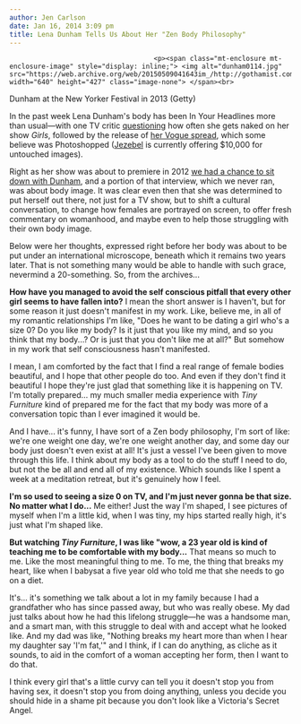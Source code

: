 ```yaml
---
author: Jen Carlson
date: Jan 16, 2014 3:09 pm
title: Lena Dunham Tells Us About Her "Zen Body Philosophy"
---
```


	
										<p><span class="mt-enclosure mt-enclosure-image" style="display: inline;"> <img alt="dunham0114.jpg" src="https://web.archive.org/web/20150509041643im_/http://gothamist.com/attachments/arts_jen/dunham0114.jpg" width="640" height="427" class="image-none"> </span><br>
<span class="photo_caption">Dunham at the New Yorker Festival in 2013 (Getty)</span></p>

<p>In the past week Lena Dunham&apos;s body has been In Your Headlines more than usual&#x2014;with one TV critic <a href="https://web.archive.org/web/20150509041643/http://gothamist.com/2014/01/10/lena_dunham_constant_nudity_in_girl.php">questioning</a> how often she gets naked on her show <em>Girls</em>, followed by the release of <a href="https://web.archive.org/web/20150509041643/http://gothamist.com/2014/01/15/how_much_did_vogue_photoshop_lena_d.php">her Vogue spread</a>, which some believe was Photoshopped (<a href="https://web.archive.org/web/20150509041643/http://jezebel.com/were-offering-10-000-for-unretouched-images-of-lena-d-1502000514">Jezebel</a> is currently offering $10,000 for untouched images). </p>

<p>Right as her show was about to premiere in 2012 <a href="https://web.archive.org/web/20150509041643/http://gothamist.com/2012/04/04/lena_dunham_interview_1.php">we had a chance to sit down with Dunham</a>, and a portion of that interview, which we never ran, was about body image. It was clear even then that she was determined to put herself out there, not just for a TV show, but to shift a cultural conversation, to change how females are portrayed on screen, to offer fresh commentary on womanhood, and maybe even to help those struggling with their own body image.</p>

<p>Below were her thoughts, expressed right before her body was about to be put under an international microscope, beneath which it remains two years later. That is not something many would be able to handle with such grace, nevermind a 20-something. So, from the archives...</p>

<p><strong>How have you managed to avoid the self conscious pitfall that every other girl seems to have fallen into?</strong> I mean the short answer is I haven&apos;t, but for some reason it just doesn&apos;t manifest in my work. Like, believe me, in all of my romantic relationships I&apos;m like, &quot;Does he want to be dating a girl who&apos;s a size 0? Do you like my body? Is it just that you like my mind, and so you think that my body...? Or is just that you don&apos;t like me at all?&quot; But somehow in my work that self consciousness hasn&apos;t manifested. </p>

<p>I mean, I am comforted by the fact that I find a real range of female bodies beautiful, and I hope that other people do too. And even if they don&apos;t find it beautiful I hope they&apos;re just glad that something like it is happening on TV. I&apos;m totally prepared... my much smaller media experience with <em>Tiny Furniture</em> kind of prepared me for the fact that my body was more of a conversation topic than I ever imagined it would be. </p>

<p>And I have... it&apos;s funny, I have sort of a Zen body philosophy, I&apos;m sort of like: we&apos;re one weight one day, we&apos;re one weight another day, and some day our body just doesn&apos;t even exist at all! It&apos;s just a vessel I&apos;ve been given to move through this life. I think about my body as a tool to do the stuff I need to do, but not the be all and end all of my existence. Which sounds like I spent a week at a meditation retreat, but it&apos;s genuinely how I feel. </p>

<p><strong>I&apos;m so used to seeing a size 0 on TV, and I&apos;m just never gonna be that size. No matter what I do...</strong> Me either! Just the way I&apos;m shaped, I see pictures of myself when I&apos;m a little kid, when I was tiny, my hips started really high, it&apos;s just what I&apos;m shaped like. </p>

<p><strong>But watching <em>Tiny Furniture</em>, I was like &quot;wow, a 23 year old is kind of teaching me to be comfortable with my body...</strong> That means so much to me. Like the most meaningful thing to me. To me, the thing that breaks my heart, like when I babysat a five year old who told me that she needs to go on a diet. </p>

<p>It&apos;s... it&apos;s something we talk about a lot in my family because I had a grandfather who has since passed away, but who was really obese. My dad just talks about how he had this lifelong struggle&#x2014;he was a handsome man, and a smart man, with this struggle to deal with and accept what he looked like. And my dad was like, &quot;Nothing breaks my heart more than when I hear my daughter say &apos;I&apos;m fat,&apos;&quot; and I think, if I can do anything, as cliche as it sounds, to aid in the comfort of a woman accepting her form, then I want to do that.</p>

<p>I think every girl that&apos;s a little curvy can tell you it doesn&apos;t stop you from having sex, it doesn&apos;t stop you from doing anything, unless you decide you should hide in a shame pit because you don&apos;t look like a Victoria&apos;s Secret Angel.</p>					
										
									
				